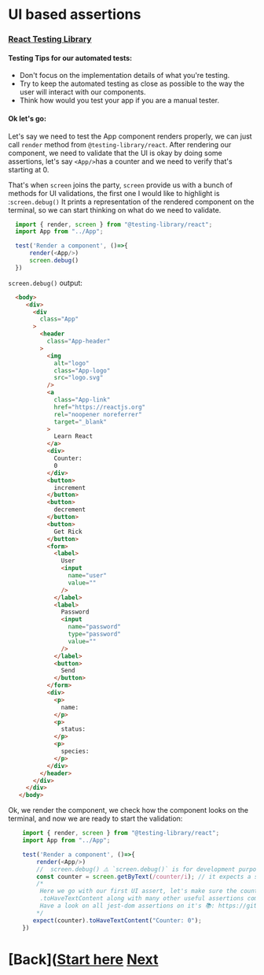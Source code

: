 # UI based assertions


### [React Testing Library](https://testing-library.com/)

#### Testing Tips for our automated tests:
  - Don't focus on the implementation details of what you're testing. 
  - Try to keep the automated testing as close as possible to the way the user will interact with our components.
  - Think how would you test your app if you are a manual tester.


#### Ok let's go:
   Let's say we need to test the App component renders properly, we can just call `render` method from `@testing-library/react`.
   After rendering our component, we need to validate that the UI is okay by doing some assertions, let's say `<App/>`has a counter and we need to verify that's starting at 0.

   That's when `screen` joins the party, `screen` provide us with a bunch of methods for UI validations, the first one I would like to highlight is :`screen.debug()` It prints a representation of the rendered component on the terminal, so we can start thinking on what do we need to validate. 

  ```js
    import { render, screen } from "@testing-library/react";
    import App from "../App";

    test('Render a component', ()=>{
        render(<App/>)
        screen.debug()
    })
   ```
   `screen.debug()` output:
   ```html 
     <body>
        <div>
          <div
            class="App"
          >
            <header
              class="App-header"
            >
              <img
                alt="logo"
                class="App-logo"
                src="logo.svg"
              />
              <a
                class="App-link"
                href="https://reactjs.org"
                rel="noopener noreferrer"
                target="_blank"
              >
                Learn React
              </a>
              <div>
                Counter: 
                0
              </div>
              <button>
                increment
              </button>
              <button>
                decrement
              </button>
              <button>
                Get Rick
              </button>
              <form>
                <label>
                  User
                  <input
                    name="user"
                    value=""
                  />
                </label>
                <label>
                  Password
                  <input
                    name="password"
                    type="password"
                    value=""
                  />
                </label>
                <button>
                  Send
                </button>
              </form>
              <div>
                <p>
                  name: 
                </p>
                <p>
                  status: 
                </p>
                <p>
                  species: 
                </p>
              </div>
            </header>
          </div>
        </div>
      </body>
   ```

   Ok, we render the component, we check how the component looks on the terminal, and now we are ready to start the validation:
  ```js
      import { render, screen } from "@testing-library/react";
      import App from "../App";

      test('Render a component', ()=>{
          render(<App/>)
          //  screen.debug() ⚠️ `screen.debug()` is for development purposes only so you should remove it when you are done.
          const counter = screen.getByText(/counter/i); // it expects a string or Regex to get the element.
          /*
           Here we go with our first UI assert, let's make sure the counter starts at `0`
           .toHaveTextContent along with many other useful assertions comes from `jest-dom`
           Have a look on all jest-dom assertions on it's 📚: https://github.com/testing-library/jest-dom#table-of-contents
          */
         expect(counter).toHaveTextContent("Counter: 0");
      })
  ```
# [Back]([Start here](https://github.com/facundop3/testing-react-workshop/blob/main/src/__tests__/jest-elevator-picht.md) [Next](https://github.com/facundop3/testing-react-workshop/blob/main/src/__tests__/userEvent.md)
